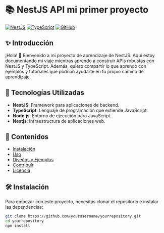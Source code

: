 # 📚 NestJS API mi primer proyecto

[![NestJS](https://img.shields.io/badge/NestJS-E0234E?style=flat&logo=nestjs&logoColor=white)](https://nestjs.com/)
[![TypeScript](https://img.shields.io/badge/TypeScript-007ACC?style=flat&logo=typescript&logoColor=white)](https://www.typescriptlang.org/)
[![GitHub](https://img.shields.io/badge/GitHub-181717?style=flat&logo=github&logoColor=white)](https://github.com/yourusername/yourrepository)

## ✨ Introducción

¡Hola! 👋 Bienvenido a mi proyecto de aprendizaje de NestJS. Aquí estoy documentando mi viaje mientras aprendo a construir APIs robustas con NestJS y TypeScript. Además, quiero compartir lo que aprendo con ejemplos y tutoriales que podrían ayudarte en tu propio camino de aprendizaje.

## 🚀 Tecnologías Utilizadas

- **NestJS**: Framework para aplicaciones de backend.
- **TypeScript**: Lenguaje de programación que extiende JavaScript.
- **Node.js**: Entorno de ejecución para JavaScript.
- **Nestjs**: Infraestructura de aplicaciones web.

## 📖 Contenidos

- [Instalación](#instalación)
- [Uso](#uso)
- [Diseños y Ejemplos](#diseños-y-ejemplos)
- [Contribuir](#contribuir)
- [Licencia](#licencia)

## 🛠 Instalación

Para empezar con este proyecto, necesitas clonar el repositorio e instalar las dependencias:

```bash
git clone https://github.com/yourusername/yourrepository.git
cd yourrepository
npm install
